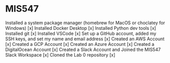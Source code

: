 # MIS547
Installed a system package manager (homebrew for MacOS or choclatey for Windows) [x]
Installed Docker Desktop [x]
Installed Python dev tools [x]
Installed git [x]
Installed VSCode [x]
Set up a GitHub account, added my SSH keys, and set my name and email address [x]
Created an AWS Account [x]
Created a GCP Account [x]
Created an Azure Account [x]
Created a DigitalOcean Account [x]
Created a Slack Account and Joined the MIS547 Slack Workspace [x]
Cloned the Lab 0 repository [x]